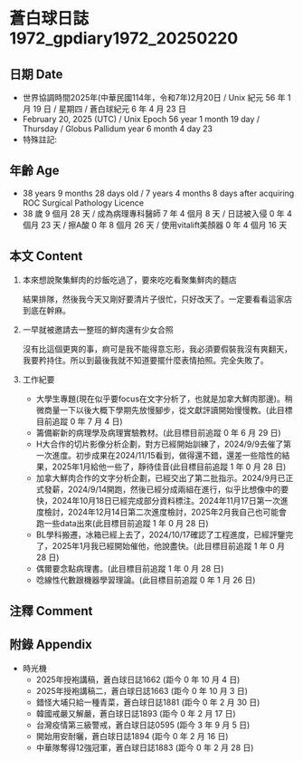 [_metadata_:encoding]: - "utf-8"
[_metadata_:language]: - "zh-Hant-TW"
[_metadata_:fileformat]: - "markdown"
[_metadata_:MIME_type]: - "text/plain"
[_metadata_:markdown_version]: - "commonmark version 0.30"
[_metadata_:markdown_spec]: - "https://spec.commonmark.org/0.30/"

# 蒼白球日誌1972_gpdiary1972_20250220 #

## 日期 Date ##

* 世界協調時間2025年(中華民國114年，令和7年)2月20日 / Unix 紀元 56 年 1 月 19 日 / 星期四 / 蒼白球紀元 6 年 4 月 23 日
* February 20, 2025 (UTC) / Unix Epoch 56 year 1 month 19 day / Thursday / Globus Pallidum year 6 month 4 day 23
* 特殊註記:

## 年齡 Age ##

* 38 years 9 months 28 days old / 7 years 4 months 8 days after acquiring ROC Surgical Pathology Licence
* 38 歲 9 個月 28 天 / 成為病理專科醫師 7 年 4 個月 8 天 / 日誌被入侵 0 年 4 個月 23 天 / 擦A酸 0 年 8 個月 26 天 / 使用vitalift美顏器 0 年 4 個月 16 天

## 本文 Content ##

1. 本來想說聚集鮮肉的炒飯吃過了，要來吃吃看聚集鮮肉的麵店

    結果排隊，然後我今天又剛好要清片子很忙，只好改天了。一定要看看這家店到底在幹麻。

2. 一早就被邀請去一整班的鮮肉還有少女合照

    沒有比這個更爽的事，痾可是我不能得意忘形，我必須要假裝我沒有爽翻天，我要矜持住。所以到最後我就不知道要擺什麼表情拍照。完全失敗了。

2. 工作紀要

    - 大學生專題(現在似乎要focus在文字分析了，也就是加拿大鮮肉那邊)。稍微商量一下以後大概下學期先放慢腳步，從文獻評讀開始慢慢教。(此目標目前追蹤 0 年 7 月 4 日)
    - 籌備嶄新的病理學及病理實驗教材。(此目標目前追蹤 0 年 6 月 29 日)
    - H大合作的切片影像分析企劃，對方已經開始訓練了，2024/9/9去催了第一次進度。初步成果在2024/11/15看到，做得還不錯，還差一些陰性的結果，2025年1月給他一些了，靜待佳音(此目標目前追蹤 1 年 0 月 28 日)
    - 加拿大鮮肉合作的文字分析企劃，已經交出了第二批指示。2024/9月已正式發薪，2024/9/14開跑，然後已經分成兩組在進行，似乎比想像中的要快，2024年10月18日已經完成部分資料標注。2024年11月17日第一次進度檢討，2024年12月14日第二次進度檢討，2025年2月我自己也可能會跑一些data出來(此目標目前追蹤 1 年 0 月 28 日)
    - BL學科搬遷，冰箱已經上去了，2024/10/17確認了工程進度，已經評鑒完了，2025年1月我已經開始催他，他說盡快。(此目標目前追蹤 1 年 0 月 28 日)
    - 偶爾要念點病理書。(此目標目前追蹤 1 年 0 月 28 日)
    - 唸線性代數跟機器學習理論。(此目標目前追蹤 0 年 1 月 26 日)

## 注釋 Comment ##


## 附錄 Appendix ##

* 時光機
    - 2025年授袍講稿，蒼白球日誌1662 (距今 0 年 10 月 4 日)
    - 2025年授袍講稿二，蒼白球日誌1663 (距今 0 年 10 月 3 日)
    - 錯怪大埔只給一種青菜，蒼白球日誌1881 (距今 0 年 2 月 30 日)
    - 韓國戒嚴又解嚴，蒼白球日誌1893 (距今 0 年 2 月 17 日)
    - 台灣疫情第三級警戒，蒼白球日誌0595 (距今 3 年 9 月 5 日)
    - 開始用安耐曬，蒼白球日誌1894 (距今 0 年 2 月 16 日)
    - 中華隊奪得12強冠軍，蒼白球日誌1883 (距今 0 年 2 月 28 日)
